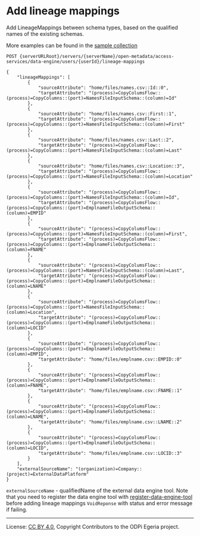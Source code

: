 <!-- SPDX-License-Identifier: CC-BY-4.0 -->
<!-- Copyright Contributors to the ODPi Egeria project. -->

# Add lineage mappings

Add LineageMappings between schema types, based on the qualified names of the existing schemas.

More examples can be found in the
[sample collection](../../../docs/samples/collections/DE_endpoints.postman_collection.json)

```
POST {serverURLRoot}/servers/{serverName}/open-metadata/access-services/data-engine/users/{userId}/lineage-mappings

{
    "lineageMappings": [
        {
            "sourceAttribute": "home/files/names.csv::Id::0",
            "targetAttribute": "(process)=CopyColumsFlow::(process)=CopyColumns::(port)=NamesFileInputSchema::(column)=Id"
        },
        {
            "sourceAttribute": "home/files/names.csv::First::1",
            "targetAttribute": "(process)=CopyColumsFlow::(process)=CopyColumns::(port)=NamesFileInputSchema::(column)=First"
        },
        {
            "sourceAttribute": "home/files/names.csv::Last::2",
            "targetAttribute": "(process)=CopyColumsFlow::(process)=CopyColumns::(port)=NamesFileInputSchema::(column)=Last"
        },
        {
            "sourceAttribute": "home/files/names.csv::Location::3",
            "targetAttribute": "(process)=CopyColumsFlow::(process)=CopyColumns::(port)=NamesFileInputSchema::(column)=Location"
        },
        {
            "sourceAttribute": "(process)=CopyColumsFlow::(process)=CopyColumns::(port)=NamesFileInputSchema::(column)=Id",
            "targetAttribute": "(process)=CopyColumsFlow::(process)=CopyColumns::(port)=EmplnameFileOutputSchema::(column)=EMPID"
        },
        {
            "sourceAttribute": "(process)=CopyColumsFlow::(process)=CopyColumns::(port)=NamesFileInputSchema::(column)=First",
            "targetAttribute": "(process)=CopyColumsFlow::(process)=CopyColumns::(port)=EmplnameFileOutputSchema::(column)=FNAME"
        },
        {
            "sourceAttribute": "(process)=CopyColumsFlow::(process)=CopyColumns::(port)=NamesFileInputSchema::(column)=Last",
            "targetAttribute": "(process)=CopyColumsFlow::(process)=CopyColumns::(port)=EmplnameFileOutputSchema::(column)=LNAME"
        },
        {
            "sourceAttribute": "(process)=CopyColumsFlow::(process)=CopyColumns::(port)=NamesFileInputSchema::(column)=Location",
            "targetAttribute": "(process)=CopyColumsFlow::(process)=CopyColumns::(port)=EmplnameFileOutputSchema::(column)=LOCID"
        },
        {
            "sourceAttribute": "(process)=CopyColumsFlow::(process)=CopyColumns::(port)=EmplnameFileOutputSchema::(column)=EMPID",
            "targetAttribute": "home/files/emplname.csv::EMPID::0"
        },
        {
            "sourceAttribute": "(process)=CopyColumsFlow::(process)=CopyColumns::(port)=EmplnameFileOutputSchema::(column)=FNAME",
            "targetAttribute": "home/files/emplname.csv::FNAME::1"
        },
        {
            "sourceAttribute": "(process)=CopyColumsFlow::(process)=CopyColumns::(port)=EmplnameFileOutputSchema::(column)=LNAME",
            "targetAttribute": "home/files/emplname.csv::LNAME::2"
        },
        {
            "sourceAttribute": "(process)=CopyColumsFlow::(process)=CopyColumns::(port)=EmplnameFileOutputSchema::(column)=LOCID",
            "targetAttribute": "home/files/emplname.csv::LOCID::3"
        }
    ],
    "externalSourceName": "(organization)=Company::(project)=ExternalDataPlatform"
}
```
`externalSourceName` - qualifiedName of the external data engine tool.
 Note that you need to register the data engine tool with [register-data-engine-tool](register-data-engine-tool.md) 
 before adding lineage mappings
`VoidReponse` with status and error message if failing.


----
License: [CC BY 4.0](https://creativecommons.org/licenses/by/4.0/),
Copyright Contributors to the ODPi Egeria project.







